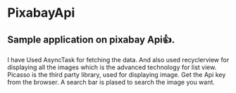 # PixabayApi
## Sample application on pixabay Api:thumbsup:.
I have Used AsyncTask for fetching the data.
And also used recyclerview for displaying all the images which is the advanced technology for list view.
Picasso is the third party library, used for displaying image.
Get the Api key from the browser.
A search bar is plased to search the  image you want.
